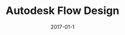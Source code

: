 ---
date: 2017-01-1
published: true
sitemap: false
title: "Autodesk Flow Design"
description: The "easiest-to-use CFD program ever" 
categories: app, ux, autodesk, desktop, realtime, simulation, cae
disciplines: UX, User Research, Interaction Design, Visual Design, Information Architecture
media: Desktop App
ownership: Professional
client: Autodesk
time_period: 2012-2014
thumbnail: "/projects/flow-design/flow-design-thumbnail.jpg"

content_layout:
  - section_layout: text
    content: |

      [Flow Design](https://www.autodesk.com/products/flow-design/overview) is a virtual wind tunnel that makes airflow simulation accessible to architects, product designers, and students (not just PhD analysts and engineers). 
  
      The goal of this project was to drastically simplify flow simulation so that more people can understand how their designs will perform in the real world. Most people can understand the concept of a wind tunnel, but don't know the first thing about computational fluid dynamics (CFD) or finite element analysis (FEA). All of this complexity lives behind the scenes with Flow Design. 

      Flow Design started off in Autodesk Labs under the name "Project Falcon." After initial success we committed to commercializing the technology as a paid product offerring and educational tool. 

  - section_layout: 1col-narrow
    images:
      - caption: Flow Design virtual wind tunnel application
        description: 'Flow Design virtual wind tunnel application'
        url: '/projects/flow-design/flow-design-app.png'
        width:
        height:

  - section_layout: text
    content: |
      ### Role
      
      This started for me as a "10 percent time" innovation consulting project with the Emerging Products & Technologies team. I then served as the lead designer for commercial releases.
      
      Responsibilities included:

      - Design strategy
      - User research
      - Heuristic evaluation
      - User stories
      - Wireframes and mockups
      - Refining HTML/CSS layout
      - Visual design (icons, UI components)

  - section_layout: text
    content: |
      ## Product Demo

      Check out the demo video to see Flow Design in action:
      <iframe width="560" height="315" src="https://www.youtube.com/embed/2RBOtd-Z8O8" title="YouTube video player" frameborder="0" allow="accelerometer; autoplay; clipboard-write; encrypted-media; gyroscope; picture-in-picture" allowfullscreen></iframe>  
  
  - section_layout: text
    content: |
      ## CAD-Embedded Versions
      
      In addition to standalone versions, we also designed and built CAD-embedded technology that could be used directly in the design environment in order to reduce friction and provide near-immediate feedback. 

  - section_layout: 2col
    images:
      - caption: Flow Design embedded directly in the design environment of Inventor for product designers & engineers
        description: 'Flow Design embedded directly in the design environment of Inventor'
        url: '/projects/flow-design/flow-design-embedded-inventor.png'
        width:
        height:
      - caption: Flow Design embedded directly in the design environment of Revit for architects
        description: 'Flow Design embedded directly in the design environment of Revit for architects'
        url: '/projects/flow-design/flow-design-embedded-revit.jpg'
        width:
        height:

  - section_layout: text
    content: |
      ## Impact
      
      The product has seen commercial success, and Roopinder Tara, Director of Content at ENGINEERING.com [called](http://www.worldcadaccess.com/blog/2014/08/autodesk-flow-design-the-easiest-to-use-cfd-program-ever.html) Flow Design the "*easiest-to-use CFD program ever.*" 
      
      The thing I love about designing products that empower designers and engineers is that they will inherently be used in unpredictable ways. For example, Flow Design and Autodesk Simulation provided the technology behind the Fox Weather Trax wind simulation at Superbowl XLVIII.

  - section_layout: 2col
    images:
      - caption: Flow Design was used to simulate the impact of wind on Super Bowl XLVIII
        description: 'Flow Design was used to simulate the impact of wind on Super Bowl XLVIII'
        url: '/projects/flow-design/flow-design-trax-super-bowl.png'
        width:
        height:
      - caption: Flow Design credits at the end of Super Bowl XLVIII broadcast
        description: 'Flow Design credits at the end of Super Bowl XLVIII broadcast'
        url: '/projects/flow-design/flow-design-super-bowl-credits.jpg'
        width:
        height:

  - section_layout: text
    content: |
      ## In the Wild
      As a testament to the ease of use, elementary school students around the country were introduced to Flow Design on [National Youth Science Day](http://academy.autodesk.com/4h), as part of a rocket building activity. I volunteered at one of these events in California, and was unbelievably excited to find that the learners required no adult guidance to simulate their rockets!

      I was also pleasantly surprised recently when I happened upon Flow Design [in the wild](https://limar.com/air-revolution/) while in the market for a new bike helmet. 

  - section_layout: 2col
    images:
      - caption: Flow Design hands-on at National Youth Science Day
        description: 'Flow Design hands-on at National Youth Science Day'
        url: '/projects/flow-design/flow-design-kids.jpg'
        width:
        height:
      - caption: Flow Design was used to test the aerodynamics of Limar bike helmets
        description: 'Flow Design was used to test the aerodynamics of Limar bike helmets'
        url: '/projects/flow-design/flow-design-limar-web.png'
        width:
        height:

  - section_layout: text
    content: |
      ## Design Evolution
      Reach out to learn more about the design process behind Flow Design. You can see it went through different manifestations and evolved immensely over its lifespan based on usage & feedback. Ultimately the "light weight" strategy to encourage hands-on design exploration was successful and exposed many people to the advantages simulation who wouldn't have been otherwise. A few quotes from users:
      - *"SO, easy to use! exactly what I was looking for, just put the model in and point it at the wind"*
      - *"The most user friendly wind tunnel software by miles"*
      - *"Flow Design modeling package was the easiest to set up and allows you to quickly get the initial estimated results sufficient to quickly test hypotheses at an early stage, followed by modeling in professional packages"*

  - section_layout: 2col
    images:
      - caption: The early Tech Preview was cross platform, and worked on tablets. In fact, there was an even earlier version that simulated 2D flow called ForceEffect Flow.
        description: 'The early Tech Preview was cross platform, and worked on tablets'
        url: '/projects/flow-design/flow-design-mobile-nav.png'
        width:
        height:
      - caption: The commercial release was redesigned for Windows-only as there was no measurable demand on touch devices
        description: 'The commercial release was redesigned for Windows only as there was no measurable demand on touch devices'
        url: '/projects/flow-design/flow-design-windows-release.png'
        width:
        height:   
---